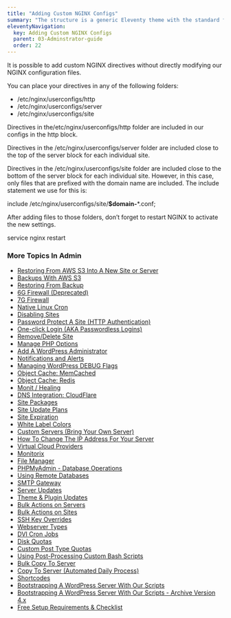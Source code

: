 ```yaml
---
title: "Adding Custom NGINX Configs"
summary: "The structure is a generic Eleventy theme with the standard folder and file names."
eleventyNavigation:
  key: Adding Custom NGINX Configs
  parent: 03-Adminstrator-guide
  order: 22
---
```

It is possible to add custom NGINX directives without directly modifying our NGINX configuration files.

You can place your directives in any of the following folders:

*   /etc/nginx/userconfigs/http
*   /etc/nginx/userconfigs/server
*   /etc/nginx/userconfigs/site

Directives in the/etc/nginx/userconfigs/http folder are included in our configs in the http block.

Directives in the /etc/nginx/userconfigs/server folder are included close to the top of the server block for each individual site.

Directives in the /etc/nginx/userconfigs/site folder are included close to the bottom of the server block for each individual site. However, in this case, only files that are prefixed with the domain name are included. The include statement we use for this is:

include /etc/nginx/userconfigs/site/**$domain-**\*.conf;

After adding files to those folders, don’t forget to restart NGINX to activate the new settings.

service nginx restart

### More Topics In Admin

*   [Restoring From AWS S3 Into A New Site or Server](https://web.archive.org/web/20240529151630/https://wpclouddeploy.com/documentation/tips-techniques-education/restoring-from-s3-into-a-new-site-or-server/)
*   [Backups With AWS S3](https://web.archive.org/web/20240529151630/https://wpclouddeploy.com/documentation/wpcloud-deploy-admin/backups-with-aws-s3/)
*   [Restoring From Backup](https://web.archive.org/web/20240529151630/https://wpclouddeploy.com/documentation/wpcloud-deploy-admin/restoring-from-backup/)
*   [6G Firewall (Deprecated)](https://web.archive.org/web/20240529151630/https://wpclouddeploy.com/documentation/wpcloud-deploy-admin/6g-firewall/)
*   [7G Firewall](https://web.archive.org/web/20240529151630/https://wpclouddeploy.com/documentation/wpcloud-deploy-admin/7g-firewall/)
*   [Native Linux Cron](https://web.archive.org/web/20240529151630/https://wpclouddeploy.com/documentation/wpcloud-deploy-admin/native-linux-cron/)
*   [Disabling Sites](https://web.archive.org/web/20240529151630/https://wpclouddeploy.com/documentation/wpcloud-deploy-admin/disabling-sites/)
*   [Password Protect A Site (HTTP Authentication)](https://web.archive.org/web/20240529151630/https://wpclouddeploy.com/documentation/wpcloud-deploy-admin/add-basic-password-protection-to-a-site-http-authentication/)
*   [One-click Login (AKA Passwordless Logins)](https://web.archive.org/web/20240529151630/https://wpclouddeploy.com/documentation/wpcloud-deploy-admin/one-click-login-aka-passwordless-logins/)
*   [Remove/Delete Site](https://web.archive.org/web/20240529151630/https://wpclouddeploy.com/documentation/wpcloud-deploy-admin/remove-delete-site/)
*   [Manage PHP Options](https://web.archive.org/web/20240529151630/https://wpclouddeploy.com/documentation/wpcloud-deploy-admin/manage-php-options/)
*   [Add A WordPress Administrator](https://web.archive.org/web/20240529151630/https://wpclouddeploy.com/documentation/wpcloud-deploy-admin/add-a-wordpress-administrator/)
*   [Notifications and Alerts](https://web.archive.org/web/20240529151630/https://wpclouddeploy.com/documentation/wpcloud-deploy-admin/notifications/)
*   [Managing WordPress DEBUG Flags](https://web.archive.org/web/20240529151630/https://wpclouddeploy.com/documentation/wpcloud-deploy-admin/managing-wordpress-debug-flags/)
*   [Object Cache: MemCached](https://web.archive.org/web/20240529151630/https://wpclouddeploy.com/documentation/wpcloud-deploy-admin/object-cache-memcached/)
*   [Object Cache: Redis](https://web.archive.org/web/20240529151630/https://wpclouddeploy.com/documentation/wpcloud-deploy-admin/object-cache-redis/)
*   [Monit / Healing](https://web.archive.org/web/20240529151630/https://wpclouddeploy.com/documentation/wpcloud-deploy-admin/monit-healing/)
*   [DNS Integration: CloudFlare](https://web.archive.org/web/20240529151630/https://wpclouddeploy.com/documentation/wpcloud-deploy-admin/dns-integration-cloudflare/)
*   [Site Packages](https://web.archive.org/web/20240529151630/https://wpclouddeploy.com/documentation/wpcloud-deploy-admin/site-packages/)
*   [Site Update Plans](https://web.archive.org/web/20240529151630/https://wpclouddeploy.com/documentation/wpcloud-deploy-admin/site-update-plans/)
*   [Site Expiration](https://web.archive.org/web/20240529151630/https://wpclouddeploy.com/documentation/wpcloud-deploy-admin/site-expiration/)
*   [White Label Colors](https://web.archive.org/web/20240529151630/https://wpclouddeploy.com/documentation/wpcloud-deploy-admin/white-label-colors/)
*   [Custom Servers (Bring Your Own Server)](https://web.archive.org/web/20240529151630/https://wpclouddeploy.com/documentation/wpcloud-deploy-admin/custom-servers-bring-your-own-server/)
*   [How To Change The IP Address For Your Server](https://web.archive.org/web/20240529151630/https://wpclouddeploy.com/documentation/wpcloud-deploy-admin/how-to-change-the-ip-address-for-your-server/)
*   [Virtual Cloud Providers](https://web.archive.org/web/20240529151630/https://wpclouddeploy.com/documentation/wpcloud-deploy-admin/virtual-cloud-providers/)
*   [Monitorix](https://web.archive.org/web/20240529151630/https://wpclouddeploy.com/documentation/wpcloud-deploy-admin/monitorix/)
*   [File Manager](https://web.archive.org/web/20240529151630/https://wpclouddeploy.com/documentation/wpcloud-deploy-admin/file-manager/)
*   [PHPMyAdmin - Database Operations](https://web.archive.org/web/20240529151630/https://wpclouddeploy.com/documentation/wpcloud-deploy-admin/phpmyadmin-database-operations/)
*   [Using Remote Databases](https://web.archive.org/web/20240529151630/https://wpclouddeploy.com/documentation/wpcloud-deploy-admin/using-remote-databases/)
*   [SMTP Gateway](https://web.archive.org/web/20240529151630/https://wpclouddeploy.com/documentation/wpcloud-deploy-admin/smtp-gateway/)
*   [Server Updates](https://web.archive.org/web/20240529151630/https://wpclouddeploy.com/documentation/wpcloud-deploy-admin/server-updates/)
*   [Theme & Plugin Updates](https://web.archive.org/web/20240529151630/https://wpclouddeploy.com/documentation/wpcloud-deploy-admin/theme-plugin-updates/)
*   [Bulk Actions on Servers](https://web.archive.org/web/20240529151630/https://wpclouddeploy.com/documentation/wpcloud-deploy-admin/bulk-actions-on-servers/)
*   [Bulk Actions on Sites](https://web.archive.org/web/20240529151630/https://wpclouddeploy.com/documentation/wpcloud-deploy-admin/bulk-actions-on-sites/)
*   [SSH Key Overrides](https://web.archive.org/web/20240529151630/https://wpclouddeploy.com/documentation/wpcloud-deploy-admin/ssh-key-overrides/)
*   [Webserver Types](https://web.archive.org/web/20240529151630/https://wpclouddeploy.com/documentation/wpcloud-deploy-admin/webserver-types/)
*   [DVI Cron Jobs](https://web.archive.org/web/20240529151630/https://wpclouddeploy.com/documentation/wpcloud-deploy-admin/wpcd-cron-jobs/)
*   [Disk Quotas](https://web.archive.org/web/20240529151630/https://wpclouddeploy.com/documentation/wpcloud-deploy-admin/disk-quotas/)
*   [Custom Post Type Quotas](https://web.archive.org/web/20240529151630/https://wpclouddeploy.com/documentation/wpcloud-deploy-admin/custom-post-type-quotas/)
*   [Using Post-Processing Custom Bash Scripts](https://web.archive.org/web/20240529151630/https://wpclouddeploy.com/documentation/wpcloud-deploy-admin/using-post-processing-custom-bash-scripts/)
*   [Bulk Copy To Server](https://web.archive.org/web/20240529151630/https://wpclouddeploy.com/documentation/wpcloud-deploy-admin/bulk-copy-to-server/)
*   [Copy To Server (Automated Daily Process)](https://web.archive.org/web/20240529151630/https://wpclouddeploy.com/documentation/wpcloud-deploy-admin/copy-to-server-automated-daily-process/)
*   [Shortcodes](https://web.archive.org/web/20240529151630/https://wpclouddeploy.com/documentation/wpcloud-deploy-admin/shortcodes/)
*   [Bootstrapping A WordPress Server With Our Scripts](https://web.archive.org/web/20240529151630/https://wpclouddeploy.com/documentation/wpcloud-deploy-admin/bootstrapping-a-wordpress-server-with-our-scripts/)
*   [Bootstrapping A WordPress Server With Our Scripts - Archive Version 4.x](https://web.archive.org/web/20240529151630/https://wpclouddeploy.com/documentation/wpcloud-deploy-admin/bootstrapping-a-wordpress-server-with-our-scripts-version-4-x/)
*   [Free Setup Requirements & Checklist](https://web.archive.org/web/20240529151630/https://wpclouddeploy.com/documentation/wpcloud-deploy-admin/free-setup-requirements-checklist/)
